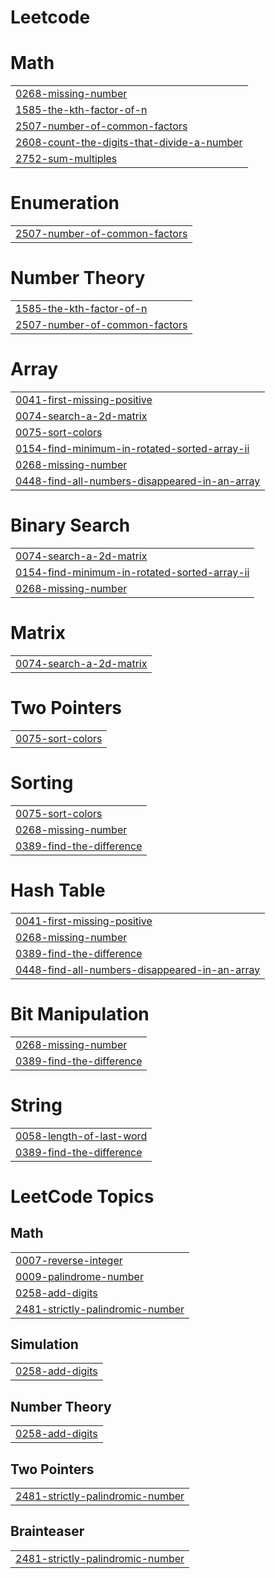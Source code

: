 # Leetcode


# Math
|  |
| ------- |
| [0268-missing-number](https://github.com/Chandanmali/Leetcode/tree/master/0268-missing-number) |
| [1585-the-kth-factor-of-n](https://github.com/Chandanmali/Leetcode/tree/master/1585-the-kth-factor-of-n) |
| [2507-number-of-common-factors](https://github.com/Chandanmali/Leetcode/tree/master/2507-number-of-common-factors) |
| [2608-count-the-digits-that-divide-a-number](https://github.com/Chandanmali/Leetcode/tree/master/2608-count-the-digits-that-divide-a-number) |
| [2752-sum-multiples](https://github.com/Chandanmali/Leetcode/tree/master/2752-sum-multiples) |
# Enumeration
|  |
| ------- |
| [2507-number-of-common-factors](https://github.com/Chandanmali/Leetcode/tree/master/2507-number-of-common-factors) |
# Number Theory
|  |
| ------- |
| [1585-the-kth-factor-of-n](https://github.com/Chandanmali/Leetcode/tree/master/1585-the-kth-factor-of-n) |
| [2507-number-of-common-factors](https://github.com/Chandanmali/Leetcode/tree/master/2507-number-of-common-factors) |
# Array
|  |
| ------- |
| [0041-first-missing-positive](https://github.com/Chandanmali/Leetcode/tree/master/0041-first-missing-positive) |
| [0074-search-a-2d-matrix](https://github.com/Chandanmali/Leetcode/tree/master/0074-search-a-2d-matrix) |
| [0075-sort-colors](https://github.com/Chandanmali/Leetcode/tree/master/0075-sort-colors) |
| [0154-find-minimum-in-rotated-sorted-array-ii](https://github.com/Chandanmali/Leetcode/tree/master/0154-find-minimum-in-rotated-sorted-array-ii) |
| [0268-missing-number](https://github.com/Chandanmali/Leetcode/tree/master/0268-missing-number) |
| [0448-find-all-numbers-disappeared-in-an-array](https://github.com/Chandanmali/Leetcode/tree/master/0448-find-all-numbers-disappeared-in-an-array) |
# Binary Search
|  |
| ------- |
| [0074-search-a-2d-matrix](https://github.com/Chandanmali/Leetcode/tree/master/0074-search-a-2d-matrix) |
| [0154-find-minimum-in-rotated-sorted-array-ii](https://github.com/Chandanmali/Leetcode/tree/master/0154-find-minimum-in-rotated-sorted-array-ii) |
| [0268-missing-number](https://github.com/Chandanmali/Leetcode/tree/master/0268-missing-number) |
# Matrix
|  |
| ------- |
| [0074-search-a-2d-matrix](https://github.com/Chandanmali/Leetcode/tree/master/0074-search-a-2d-matrix) |
# Two Pointers
|  |
| ------- |
| [0075-sort-colors](https://github.com/Chandanmali/Leetcode/tree/master/0075-sort-colors) |
# Sorting
|  |
| ------- |
| [0075-sort-colors](https://github.com/Chandanmali/Leetcode/tree/master/0075-sort-colors) |
| [0268-missing-number](https://github.com/Chandanmali/Leetcode/tree/master/0268-missing-number) |
| [0389-find-the-difference](https://github.com/Chandanmali/Leetcode/tree/master/0389-find-the-difference) |
# Hash Table
|  |
| ------- |
| [0041-first-missing-positive](https://github.com/Chandanmali/Leetcode/tree/master/0041-first-missing-positive) |
| [0268-missing-number](https://github.com/Chandanmali/Leetcode/tree/master/0268-missing-number) |
| [0389-find-the-difference](https://github.com/Chandanmali/Leetcode/tree/master/0389-find-the-difference) |
| [0448-find-all-numbers-disappeared-in-an-array](https://github.com/Chandanmali/Leetcode/tree/master/0448-find-all-numbers-disappeared-in-an-array) |
# Bit Manipulation
|  |
| ------- |
| [0268-missing-number](https://github.com/Chandanmali/Leetcode/tree/master/0268-missing-number) |
| [0389-find-the-difference](https://github.com/Chandanmali/Leetcode/tree/master/0389-find-the-difference) |
# String
|  |
| ------- |
| [0058-length-of-last-word](https://github.com/Chandanmali/Leetcode/tree/master/0058-length-of-last-word) |
| [0389-find-the-difference](https://github.com/Chandanmali/Leetcode/tree/master/0389-find-the-difference) |
<!---LeetCode Topics Start-->
# LeetCode Topics
## Math
|  |
| ------- |
| [0007-reverse-integer](https://github.com/Chandanmali/Leetcode/tree/master/0007-reverse-integer) |
| [0009-palindrome-number](https://github.com/Chandanmali/Leetcode/tree/master/0009-palindrome-number) |
| [0258-add-digits](https://github.com/Chandanmali/Leetcode/tree/master/0258-add-digits) |
| [2481-strictly-palindromic-number](https://github.com/Chandanmali/Leetcode/tree/master/2481-strictly-palindromic-number) |
## Simulation
|  |
| ------- |
| [0258-add-digits](https://github.com/Chandanmali/Leetcode/tree/master/0258-add-digits) |
## Number Theory
|  |
| ------- |
| [0258-add-digits](https://github.com/Chandanmali/Leetcode/tree/master/0258-add-digits) |
## Two Pointers
|  |
| ------- |
| [2481-strictly-palindromic-number](https://github.com/Chandanmali/Leetcode/tree/master/2481-strictly-palindromic-number) |
## Brainteaser
|  |
| ------- |
| [2481-strictly-palindromic-number](https://github.com/Chandanmali/Leetcode/tree/master/2481-strictly-palindromic-number) |
<!---LeetCode Topics End-->